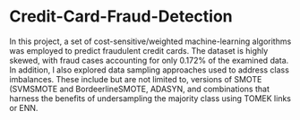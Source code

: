 # Credit-Card-Fraud-Detection

In this project, a set of cost-sensitive/weighted machine-learning algorithms was employed to predict fraudulent credit cards. The dataset is highly skewed, with fraud cases accounting for only 0.172% of the examined data.  In addition, l also explored data sampling approaches used to address class imbalances. These include but are not limited to, versions of SMOTE (SVMSMOTE and BordeerlineSMOTE, ADASYN, and combinations that harness the benefits of undersampling the majority class using TOMEK links or ENN.
